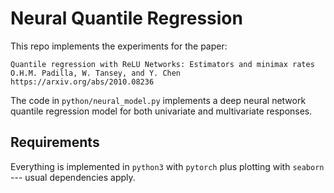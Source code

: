 # Neural Quantile Regression

This repo implements the experiments for the paper:
```
Quantile regression with ReLU Networks: Estimators and minimax rates
O.H.M. Padilla, W. Tansey, and Y. Chen
https://arxiv.org/abs/2010.08236
```

The code in `python/neural_model.py` implements a deep neural network quantile regression model for both univariate and multivariate responses.

## Requirements

Everything is implemented in `python3` with `pytorch` plus plotting with `seaborn` --- usual dependencies apply.